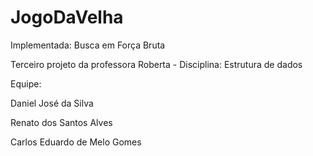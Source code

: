 # JogoDaVelha

Implementada: Busca em Força Bruta 

Terceiro projeto da professora Roberta - Disciplina: Estrutura de dados

Equipe:

Daniel José da Silva

Renato dos Santos Alves

Carlos Eduardo de Melo Gomes
